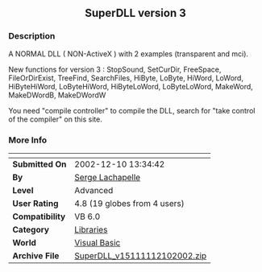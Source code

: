 ﻿<div align="center">

## SuperDLL version 3


</div>

### Description

A NORMAL DLL ( NON-ActiveX ) with 2 examples (transparent and mci).

New functions for version 3 : StopSound, SetCurDir, FreeSpace, FileOrDirExist, TreeFind, SearchFiles, HiByte, LoByte, HiWord, LoWord, HiByteHiWord, LoByteHiWord, HiByteLoWord, LoByteLoWord, MakeWord, MakeDWordB, MakeDWordW

You need "compile controller" to compile the DLL, search for "take control of the compiler" on this site.
 
### More Info
 


<span>             |<span>
---                |---
**Submitted On**   |2002-12-10 13:34:42
**By**             |[Serge Lachapelle](https://github.com/Planet-Source-Code/PSCIndex/blob/master/ByAuthor/serge-lachapelle.md)
**Level**          |Advanced
**User Rating**    |4.8 (19 globes from 4 users)
**Compatibility**  |VB 6\.0
**Category**       |[Libraries](https://github.com/Planet-Source-Code/PSCIndex/blob/master/ByCategory/libraries__1-49.md)
**World**          |[Visual Basic](https://github.com/Planet-Source-Code/PSCIndex/blob/master/ByWorld/visual-basic.md)
**Archive File**   |[SuperDLL\_v15111112102002\.zip](https://github.com/Planet-Source-Code/serge-lachapelle-superdll-version-3__1-41479/archive/master.zip)









